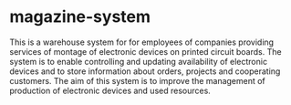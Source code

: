 # magazine-system
This is a warehouse system for for employees of companies providing services of montage of electronic devices on printed circuit boards. The system is to enable controlling and updating availability of
electronic devices and to store information about orders, projects and cooperating customers. The aim of this system is to improve the management of production of electronic devices and used resources.

